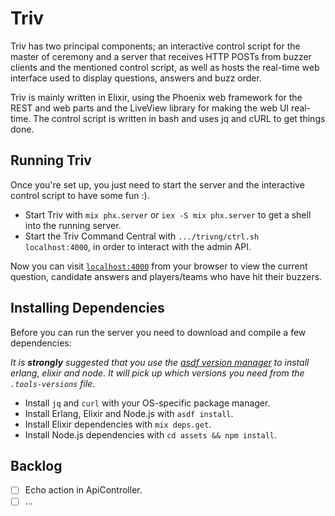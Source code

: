 # Triv

Triv has two principal components; an interactive control script for the master of ceremony and a server that receives HTTP POSTs from buzzer clients and the mentioned control script, as well as hosts the real-time web interface used to display questions, answers and buzz order.

Triv is mainly written in Elixir, using the Phoenix web framework for the REST and web parts and the LiveView library for making the web UI real-time. The control script is written in bash and uses jq and cURL to get things done.

## Running Triv

Once you're set up, you just need to start the server and the interactive control script to have some fun :).

* Start Triv with `mix phx.server` or `iex -S mix phx.server` to get a shell into the running server.
* Start the Triv Command Central with `.../trivng/ctrl.sh localhost:4000`, in order to interact with the admin API.

Now you can visit [`localhost:4000`](http://localhost:4000) from your browser to view the current question, candidate answers and players/teams who have hit their buzzers.

## Installing Dependencies

Before you can run the server you need to download and compile a few dependencies:

_It is **strongly** suggested that you use the [asdf version manager](https://asdf-vm.com/) to install erlang, elixir and node. It will pick up which versions you need from the `.tools-versions` file._

* Install `jq` and `curl` with your OS-specific package manager.
* Install Erlang, Elixir and Node.js with `asdf install`.
* Install Elixir dependencies with `mix deps.get`.
* Install Node.js dependencies with `cd assets && npm install`.

## Backlog

- [ ] Echo action in ApiController.
- [ ] ...
